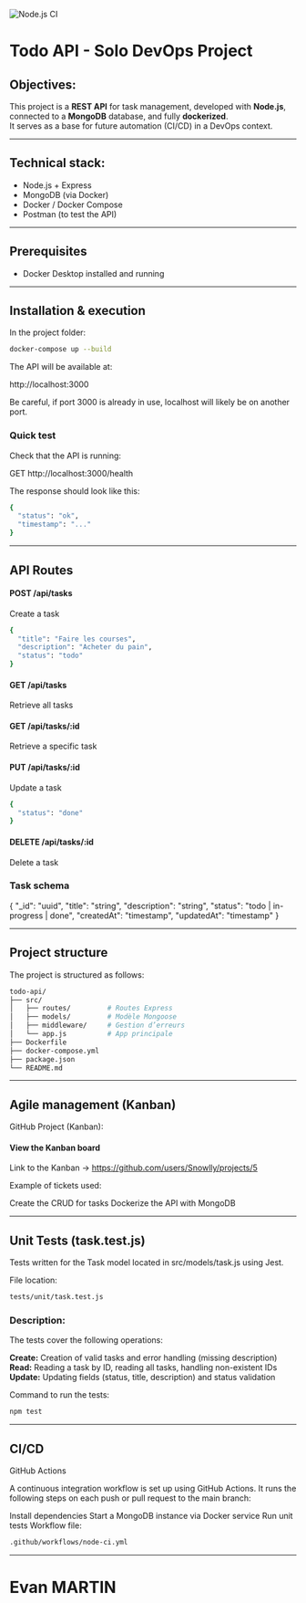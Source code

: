 ![Node.js CI](https://github.com/Snowlly/todo-api-solo/actions/workflows/node-ci.yml/badge.svg)


# Todo API - Solo DevOps Project

## Objectives:

This project is a **REST API** for task management, developed with **Node.js**, connected to a **MongoDB** database, and fully **dockerized**.  
It serves as a base for future automation (CI/CD) in a DevOps context.

---

## Technical stack:

- Node.js + Express  
- MongoDB (via Docker)  
- Docker / Docker Compose  
- Postman (to test the API)  

---

## Prerequisites

- Docker Desktop installed and running

---

## Installation & execution

In the project folder:

```bash
docker-compose up --build
```

The API will be available at:

http://localhost:3000

Be careful, if port 3000 is already in use, localhost will likely be on another port.

### Quick test
Check that the API is running:

GET http://localhost:3000/health

The response should look like this:

```bash
{
  "status": "ok",
  "timestamp": "..."
}
```

---

## API Routes

#### POST /api/tasks

Create a task
```bash
{
  "title": "Faire les courses",
  "description": "Acheter du pain",
  "status": "todo"
}
```
#### GET /api/tasks

Retrieve all tasks

#### GET /api/tasks/:id

Retrieve a specific task

#### PUT /api/tasks/:id

Update a task
```bash
{
  "status": "done"
}
```
#### DELETE /api/tasks/:id
Delete a task

### Task schema

{
  "_id": "uuid",
  "title": "string",
  "description": "string",
  "status": "todo | in-progress | done",
  "createdAt": "timestamp",
  "updatedAt": "timestamp"
}

---

## Project structure

The project is structured as follows:
```bash
todo-api/
├── src/
│   ├── routes/         # Routes Express
│   ├── models/         # Modèle Mongoose
│   ├── middleware/     # Gestion d’erreurs
│   └── app.js          # App principale
├── Dockerfile
├── docker-compose.yml
├── package.json
└── README.md
```

---


## Agile management (Kanban)

GitHub Project (Kanban):
#### View the Kanban board

Link to the Kanban -> https://github.com/users/Snowlly/projects/5

Example of tickets used:

Create the CRUD for tasks
Dockerize the API with MongoDB

---

## Unit Tests (task.test.js)
Tests written for the Task model located in src/models/task.js using Jest.

File location:
```bash
tests/unit/task.test.js
```
### Description:

The tests cover the following operations:

**Create:** Creation of valid tasks and error handling (missing description)
**Read:** Reading a task by ID, reading all tasks, handling non-existent IDs
**Update:** Updating fields (status, title, description) and status validation

Command to run the tests:
```bash
npm test
```

---

## CI/CD
GitHub Actions

A continuous integration workflow is set up using GitHub Actions. It runs the following steps on each push or pull request to the main branch:

Install dependencies
Start a MongoDB instance via Docker service
Run unit tests
Workflow file:
```bash
.github/workflows/node-ci.yml
```

---
# Evan MARTIN


